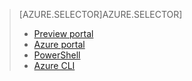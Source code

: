 > [AZURE.SELECTOR]AZURE.SELECTOR]
> 
> * [Preview portal](virtual-networks-create-vnet-classic-pportal.md)
> * [Azure portal](virtual-networks-create-vnet-classic-portal.md)
> * [PowerShell](virtual-networks-create-vnet-classic-netcfg-ps.md)
> * [Azure CLI](virtual-networks-create-vnet-classic-cli.md)
> 
> 
